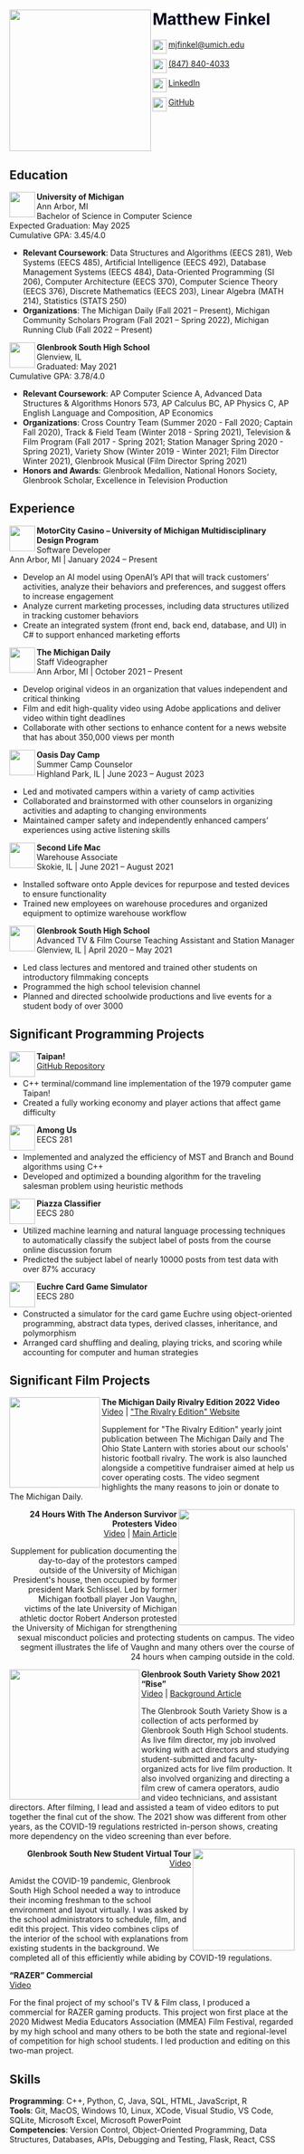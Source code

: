 <html>
  <head>
    <div class="header">
      <img src="https://github.com/mjfinkel/mjfinkel.github.io/assets/135854082/193528b5-8dff-4208-ac27-edf8fa8c8c61" align="left" width="250" />
      <h1> <font color="#00021f"> Matthew Finkel </font> </h1>
      <a href="mailto: mjfinkel@umich.edu" target="_blank">
        <img src="https://github.com/mjfinkel/mjfinkel.github.io/assets/135854082/4fa846dd-b958-478b-b23c-0aec4e3de26c" align="left" width="25">
        mjfinkel@umich.edu
      </a> <br><br>
      <a href="tel:8478404033">
        <img src="https://github.com/mjfinkel/mjfinkel.github.io/assets/135854082/d151a8f2-2aa8-4e6f-b1a6-9ddce417ca2a" align="left" width="25">
        (847) 840-4033
      </a> <br><br>
      <a href="https://www.linkedin.com/in/matthew-finkel" target="_blank">
        <img src="https://github.com/mjfinkel/mjfinkel.github.io/assets/135854082/6d8f6b34-d422-487c-8493-dc36a6bf8d94" align="left" width="25">
        LinkedIn
      </a> <br><br>
      <a href="https://github.com/mjfinkel" target="_blank">
        <img src="https://github.com/mjfinkel/mjfinkel.github.io/assets/135854082/f4272608-1f53-4e05-8b59-0782e670ac09" align="left" width="25">
        GitHub
      </a>
      <br clear="left"/>
    </div>
  </head>
  <body>
    <div>
      <h2>Education</h2>
      <p>
        <img src="https://umaec.umich.edu/wp-content/uploads/2020/09/UM-Block-M-e1600266060889.jpg" align="left" width="45">
        <b>University of Michigan</b> <br>
        Ann Arbor, MI <br>
        Bachelor of Science in Computer Science <br>
        Expected Graduation: May 2025 <br>
        Cumulative GPA: 3.45/4.0
        <ul>
          <li><b>Relevant Coursework</b>: Data Structures and Algorithms (EECS 281), Web Systems (EECS 485), Artificial Intelligence (EECS 492), Database Management Systems (EECS 484), Data-Oriented Programming (SI 206), Computer Architecture (EECS 370), Computer Science Theory (EECS 376), Discrete Mathematics (EECS 203), Linear Algebra (MATH 214), Statistics (STATS 250)</li>
          <li><b>Organizations</b>: The Michigan Daily (Fall 2021 – Present), Michigan Community Scholars Program (Fall 2021 – Spring 2022), Michigan Running Club (Fall 2022 – Present)</li>
        </ul>
      </p>
      <p>
        <img src="https://github.com/mjfinkel/mjfinkel.github.io/assets/135854082/f9ed2c72-a2f8-46e0-b224-3bcd311f7744" align="left" width="45">
        <b>Glenbrook South High School</b> <br>
        Glenview, IL <br>
        Graduated: May 2021 <br>
        Cumulative GPA: 3.78/4.0
        <ul>
          <li><b>Relevant Coursework</b>: AP Computer Science A, Advanced Data Structures & Algorithms Honors 573, AP Calculus BC, AP Physics C, AP English Language and Composition, AP Economics</li>
          <li><b>Organizations</b>: Cross Country Team (Summer 2020 - Fall 2020; Captain Fall 2020), Track & Field Team (Winter 2018 - Spring 2021), Television & Film Program (Fall 2017 - Spring 2021; Station Manager Spring 2020 - Spring 2021), Variety Show (Winter 2019 - Winter 2021; Film Director Winter 2021), Glenbrook Musical (Film Director Spring 2021)</li>
          <li><b>Honors and Awards</b>: Glenbrook Medallion, National Honors Society, Glenbrook Scholar, Excellence in Television Production</li>
        </ul>
      </p>
    </div>
    <div>
      <h2>Experience</h2>
      <p>
        <img src="https://github.com/mjfinkel/mjfinkel.github.io/assets/135854082/b9bc8a05-c6b1-4123-a4c4-a970f68391c4" align="left" width="45">
        <b>MotorCity Casino – University of Michigan Multidisciplinary Design Program</b> <br>
        Software Developer <br>
        Ann Arbor, MI | January 2024 – Present
        <ul>
          <li>Develop an AI model using OpenAI’s API that will track customers’ activities, analyze their behaviors and preferences, and suggest offers to increase engagement</li>
          <li>Analyze current marketing processes, including data structures utilized in tracking customer behaviors</li>
          <li>Create an integrated system (front end, back end, database, and UI) in C# to support enhanced marketing efforts</li>
        </ul>
      </p>
      <p>
        <img src="https://github.com/mjfinkel/mjfinkel.github.io/assets/135854082/89c0b293-a931-485e-8c20-86c1147211a0" align="left" width="45">
        <b>The Michigan Daily</b> <br>
        Staff Videographer <br>
        Ann Arbor, MI | October 2021 – Present
        <ul>
          <li>Develop original videos in an organization that values independent and critical thinking</li>
          <li>Film and edit high-quality video using Adobe applications and deliver video within tight deadlines</li>
          <li>Collaborate with other sections to enhance content for a news website that has about 350,000 views per month</li>
        </ul>
      </p>
      <p>
        <img src="https://github.com/mjfinkel/mjfinkel.github.io/assets/135854082/a6691b7e-43b6-476c-bed9-c9d8fe502e12" align="left" width="45">
        <b>Oasis Day Camp</b> <br>
        Summer Camp Counselor <br>
        Highland Park, IL | June 2023 – August 2023
        <ul>
          <li>Led and motivated campers within a variety of camp activities</li>
          <li>Collaborated and brainstormed with other counselors in organizing activities and adapting to changing environments</li>
          <li>Maintained camper safety and independently enhanced campers’ experiences using active listening skills</li>
        </ul>
      </p>
      <p>
        <img src="https://github.com/mjfinkel/mjfinkel.github.io/assets/135854082/1fa4db47-1f56-47f7-b511-cf431756cf47" align="left" width="45">
        <b>Second Life Mac</b> <br>
        Warehouse Associate <br>
        Skokie, IL | June 2021 – August 2021
        <ul>
          <li>Installed software onto Apple devices for repurpose and tested devices to ensure functionality</li>
          <li>Trained new employees on warehouse procedures and organized equipment to optimize warehouse workflow</li>
        </ul>
      </p>
      <p>
        <img src="https://github.com/mjfinkel/mjfinkel.github.io/assets/135854082/f9ed2c72-a2f8-46e0-b224-3bcd311f7744" align="left" width="45">
        <b>Glenbrook South High School</b> <br>
        Advanced TV & Film Course Teaching Assistant and Station Manager <br>
        Glenview, IL | April 2020 – May 2021
        <ul>
          <li>Led class lectures and mentored and trained other students on introductory filmmaking concepts</li>
          <li>Programmed the high school television channel</li>
          <li>Planned and directed schoolwide productions and live events for a student body of over 3000</li>
        </ul>
      </p>
    </div>
    <div>
      <h2>Significant Programming Projects</h2>
      <p>
        <img src="https://github.com/mjfinkel/mjfinkel.github.io/assets/135854082/6e7f78ed-7f5c-441c-9b05-7d4ab08d0b44" align="left" width="45">
        <b>Taipan!</b> <br>
        <a href="https://github.com/mjfinkel/Taipan" target="_blank">GitHub Repository</a>
        <ul>
          <li>C++ terminal/command line implementation of the 1979 computer game Taipan!</li>
          <li>Created a fully working economy and player actions that affect game difficulty</li>
        </ul>
      </p>
      <p>
        <img src="https://github.com/mjfinkel/mjfinkel.github.io/assets/135854082/bcc4d2df-ce1a-4ac4-9d8e-2d6c1cfcb631" align="left" width="45">
        <b>Among Us</b> <br>
        EECS 281
        <ul>
          <li>Implemented and analyzed the efficiency of MST and Branch and Bound algorithms using C++</li>
          <li>Developed and optimized a bounding algorithm for the traveling salesman problem using heuristic methods</li>
        </ul>
      </p>
      <p>
        <img src="https://github.com/mjfinkel/mjfinkel.github.io/assets/135854082/eb99e102-ce85-4f22-a409-616db109ca07" align="left" width="45">
        <b>Piazza Classifier</b> <br>
        EECS 280
        <ul>
          <li>Utilized machine learning and natural language processing techniques to automatically classify the subject label of posts from the course online discussion forum</li>
          <li>Predicted the subject label of nearly 10000 posts from test data with over 87% accuracy</li>
        </ul>
      </p>
      <p>
        <img src="https://github.com/mjfinkel/mjfinkel.github.io/assets/135854082/6b18b686-4206-4e8d-826e-cbdb01ea9fef" align="left" width="45">
        <b>Euchre Card Game Simulator</b> <br>
        EECS 280
        <ul>
          <li>Constructed a simulator for the card game Euchre using object-oriented programming, abstract data types, derived classes, inheritance, and polymorphism</li>
          <li>Arranged card shuffling and dealing, playing tricks, and scoring while accounting for computer and human strategies</li>
        </ul>
      </p>
    </div>
    <div>
      <h2>Significant Film Projects</h2>
      <p>
        <img src="https://github.com/mjfinkel/mjfinkel.github.io/assets/135854082/31f16e7d-16f6-472d-95e1-ce9f1a32c605" align="left" width="160">
        <b>The Michigan Daily Rivalry Edition 2022 Video</b> <br>
        <a href="https://www.youtube.com/watch?v=92hbzgzqRqo" target="_blank">Video</a> | 
        <a href="https://www.therivalrygame.com/" target="_blank">"The Rivalry Edition" Website</a>
        <div>
          Supplement for "The Rivalry Edition" yearly joint publication between The Michigan Daily and The Ohio State Lantern with stories about our schools' historic football rivalry. The work is also launched alongside a competitive fundraiser aimed at help us cover operating costs. The video segment highlights the many reasons to join or donate to The Michigan Daily.
        </div>
      </p>
      <p align="right">
        <img src="https://github.com/mjfinkel/mjfinkel.github.io/assets/135854082/4fdf364e-2e7e-4480-a2f8-d278664ee613" align="right" width="205">
        <b>24 Hours With The Anderson Survivor Protesters Video</b> <br>
        <a href="https://www.youtube.com/watch?v=suf3ldFP3Pc" target="_blank">Video</a> | 
        <a href="https://www.michigandaily.com/news/24-hours-with-the-robert-anderson-survivor-protesters-outside-schlissels-house/" target="_blank">Main Article</a>
        <div align="right">
          Supplement for publication documenting the day-to-day of the protestors camped outside of the University of Michigan President's house, then occupied by former president Mark Schlissel. Led by former Michigan football player Jon Vaughn, victims of the late University of Michigan athletic doctor Robert Anderson protested the University of Michigan for strengthening sexual misconduct policies and protecting students on campus. The video segment illustrates the life of Vaughn and many others over the course of 24 hours when camping outside in the cold.
        </div>
      </p>
      <p>
        <img src="https://github.com/mjfinkel/mjfinkel.github.io/assets/135854082/ff1b3287-c3fe-45b0-903f-b32036c81810" align="left" width="230">
        <b>Glenbrook South Variety Show 2021 “Rise”</b> <br>
        <a href="https://vimeo.com/533979399" target="_blank">Video</a> | 
        <a href="https://theoracle.glenbrook225.org/category-4/2021/03/19/rise-variety-show-thrives-despite-pandemic/" target="_blank">Background Article</a>
        <div>
          The Glenbrook South Variety Show is a collection of acts performed by Glenbrook South High School students. As live film director, my job involved working with act directors and studying student-submitted and faculty-organized acts for live film production. It also involved organizing and directing a film crew of camera operators, audio and video technicians, and assistant directors. After filming, I lead and assisted a team of video editors to put together the final cut of the show. The 2021 show was different from other years, as the COVID-19 regulations restricted in-person shows, creating more dependency on the video screening than ever before.
        </div>
      </p>
      <p align="right">
        <img src="https://github.com/mjfinkel/mjfinkel.github.io/assets/135854082/310babe8-87ab-4edc-8009-d94d7a648916" align="right" width="180">
        <b>Glenbrook South New Student Virtual Tour</b> <br>
        <a href="https://www.youtube.com/watch?v=kX8d7QvlzzM" target="_blank">Video</a>
        <div alight="right">
          Amidst the COVID-19 pandemic, Glenbrook South High School needed a way to introduce their incoming freshman to the school environment and layout virtually. I was asked by the school administrators to schedule, film, and edit this project. This video combines clips of the interior of the school with explanations from existing students in the background. We completed all of this efficiently while abiding by COVID-19 regulations.
        </div>
      </p>
      <p>
        <b>“RAZER” Commercial</b> <br>
        <a href="https://drive.google.com/file/d/1L17CEjWD5z6pFUHoPkhrC5jF52UBe7hH/view" target="_blank">Video</a>
        <div>
          For the final project of my school's TV & Film class, I produced a commercial for RAZER gaming products. This project won first place at the 2020 Midwest Media Educators Association (MMEA) Film Festival, regarded by my high school and many others to be both the state and regional-level of competition for high school students. I led production and editing on this two-man project.
        </div>
      </p>
    </div>
    <div>
      <h2>Skills</h2>
        <div>
          <b>Programming</b>: C++, Python, C, Java, SQL, HTML, JavaScript, R
        </div>
        <div>
          <b>Tools</b>: Git, MacOS, Windows 10, Linux, XCode, Visual Studio, VS Code, SQLite, Microsoft Excel, Microsoft PowerPoint
        </div>
        <div>
          <b>Competencies</b>: Version Control, Object-Oriented Programming, Data Structures, Databases, APIs, Debugging and Testing, Flask, React, CSS
        </div>
    </div>
  </body>
</html>

